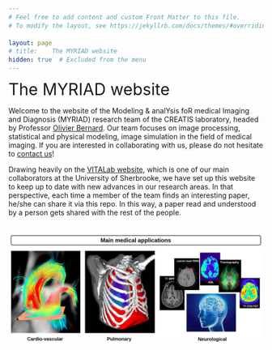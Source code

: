 ```yaml
---
# Feel free to add content and custom Front Matter to this file.
# To modify the layout, see https://jekyllrb.com/docs/themes/#overriding-theme-defaults

layout:	page
# title:	The MYRIAD website
hidden:	true  # Excluded from the menu
---
```


<!-- -->

<style>
    li {
        margin-bottom: 0.7rem; /* This will make the lists easier to read. */
    }
    .center 
    {
	display: block;
	margin-left: auto;
	margin-right: auto;	
    }
}
</style>


<font size="6">The MYRIAD website</font> <br />


Welcome to the website of the Modeling & analYsis foR medical Imaging and Diagnosis (MYRIAD) research team of the CREATIS laboratory, headed by Professor [Olivier Bernard](https://www.creatis.insa-lyon.fr/~bernard/). Our team focuses on image processing, statistical and physical modeling, image simulation in the field of medical imaging. If you are interested in collaborating with us, please do not hesitate to [contact us](mailto:olivier.bernard@creatis.insa-lyon.fr)!

Drawing heavily on the [VITALab website](https://vitalab.github.io/), which is one of our main collaborators at the University of Sherbrooke, we have set up this website to keep up to date with new advances in our research areas. In that perspective, each time a member of the team finds an interesting paper, he/she can share it via this repo. In this way, a paper read and understood by a person gets shared with the rest of the people.

<br />
<img src="images/myriad.jpg" width="700" class="center" />
